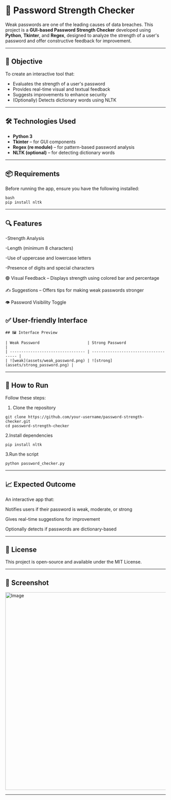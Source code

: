 # 🔐 Password Strength Checker

Weak passwords are one of the leading causes of data breaches. This project is a **GUI-based Password Strength Checker** developed using **Python**, **Tkinter**, and **Regex**, designed to analyze the strength of a user's password and offer constructive feedback for improvement.

---

## 🚀 Objective

To create an interactive tool that:
- Evaluates the strength of a user's password
- Provides real-time visual and textual feedback
- Suggests improvements to enhance security
- (Optionally) Detects dictionary words using NLTK

---

## 🛠️ Technologies Used

- **Python 3**
- **Tkinter** – for GUI components
- **Regex (re module)** – for pattern-based password analysis
- **NLTK (optional)** – for detecting dictionary words

---

## 📦 Requirements

Before running the app, ensure you have the following installed:
```
bash
pip install nltk
```
---
## 🔍 Features

-Strength Analysis

-Length (minimum 8 characters)

-Use of uppercase and lowercase letters

-Presence of digits and special characters

🟢 Visual Feedback – Displays strength using colored bar and percentage

✍️ Suggestions – Offers tips for making weak passwords stronger

👁️ Password Visibility Toggle

✅ User-friendly Interface
---
```
## 🖼️ Interface Preview

| Weak Password                     | Strong Password                       |
| --------------------------------- | ------------------------------------- |
| ![weak](assets/weak_password.png) | ![strong](assets/strong_password.png) |
```
---
## 📁 How to Run
Follow these steps:

1. Clone the repository
```
git clone https://github.com/your-username/password-strength-checker.git
cd password-strength-checker
```
2.Install dependencies
```
pip install nltk
```
3.Run the script
```
python password_checker.py
```
---
## 📈 Expected Outcome
An interactive app that:

Notifies users if their password is weak, moderate, or strong

Gives real-time suggestions for improvement

Optionally detects if passwords are dictionary-based

---

## 🧾 License
This project is open-source and available under the MIT License.

---

## 📸 Screenshot

<img width="617" height="621" alt="Image" src="https://github.com/user-attachments/assets/d88ab329-d02f-468f-b768-72900950e190" />

---

